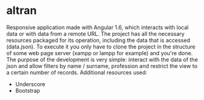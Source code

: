 # altran
Responsive application made with Angular 1.6, which interacts with local data or with data from a remote URL.
The project has all the necessary resources packaged for its operation, including the data that is accessed (data.json).
To execute it you only have to clone the project in the structure of some web page server (xampp or lampp for example) and you're done.
The purpose of the development is very simple: interact with the data of the json and allow filters by name / surname, profession and restrict the view to a certain number of records.
Additional resources used:
- Underscore
- Bootstrap

